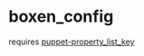 boxen_config
============

requires [puppet-property_list_key](https://github.com/glarizza/puppet-property_list_key)
